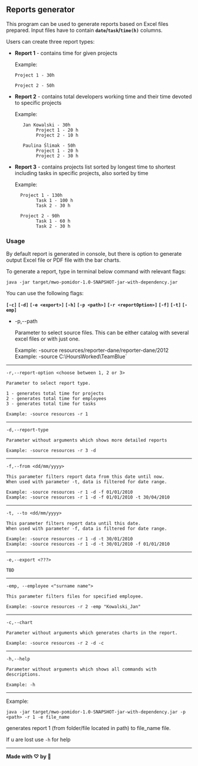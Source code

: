 ## Reports generator                                                                                 

This program can be used to generate reports based on Excel files prepared. Input files have to contain **`date`/`task`/`time(h)`** columns. 

Users can create three report types:

- **Report 1** - contains time for given projects

   Example:  

   `Project 1 - 30h`

   `Project 2 - 50h`

- **Report 2** - contains total developers working time and their time devoted to specific projects

   Example:

   ```
      Jan Kowalski - 30h
           Project 1 - 20 h
           Project 2 - 10 h
  
      Paulina Ślimak - 50h
           Project 1 - 20 h
           Project 2 - 30 h
   ```

- **Report 3** - contains projects list sorted by longest time to shortest including tasks in specific projects, also sorted by time

   Example:

   ```
     Project 1 - 130h
           Task 1 - 100 h
           Task 2 - 30 h
  
     Project 2 - 90h
           Task 1 - 60 h
           Task 2 - 30 h
   ```

### Usage
By default report is generated in console, but there is option to generate output Excel file or PDF file with the bar charts.

To generate a report, type in terminal below command with relevant flags:

`java -jar target/mwo-pomidor-1.0-SNAPSHOT-jar-with-dependency.jar`

You can use the following flags:

**`[-c]` `[-d]` `[-e <export>]` `[-h]` `[-p <path>]` `[-r <reportOption>]` `[-f]` `[-t]` `[-emp]`**


    
-
    -p,--path <place of source files here>

    Parameter to select source files. 
    This can be either catalog with several excel files or with just one.

    Example: -source resources/reporter-dane/reporter-dane/2012
    Example: -source C:\HoursWorked\TeamBlue`
---

    -r,--report-option <choose between 1, 2 or 3>

    Parameter to select report type.

    1 - generates total time for projects
    2 - generates total time for employees
    3 - generates total time for tasks

    Example: -source resources -r 1
---
    -d,--report-type

    Parameter without arguments which shows more detailed reports

    Example: -source resources -r 3 -d
---
    -f,--from <dd/mm/yyyy>

    This parameter filters report data from this date until now.
    When used with parameter -t, data is filtered for date range. 
    
    Example: -source resources -r 1 -d -f 01/01/2010
    Example: -source resources -r 1 -d -f 01/01/2010 -t 30/04/2010
---
    -t, --to <dd/mm/yyyy>

    This parameter filters report data until this date.
    When used with parameter -f, data is filtered for date range.

    Example: -source resources -r 1 -d -t 30/01/2010
    Example: -source resources -r 1 -d -t 30/01/2010 -f 01/01/2010
---
    -e,--export <???>

    TBD

---
    -emp, --employee <"surname name">

    This parameter filters files for specified employee.

    Example: -source resources -r 2 -emp "Kowalski_Jan"
---
    -c,--chart

    Parameter without arguments which generates charts in the report. 

    Example: -source resources -r 2 -d -c
---
    -h,--help

    Parameter without arguments which shows all commands with descriptions.

    Example: -h
---
    


Example:

`java -jar target/mwo-pomidor-1.0-SNAPSHOT-jar-with-dependency.jar -p <path> -r 1 -e file_name`

generates report 1 (from folder/file located in path) to file_name file.



If u are lost use `-h` for help



---------------
**Made with ♡ by 🍅**
